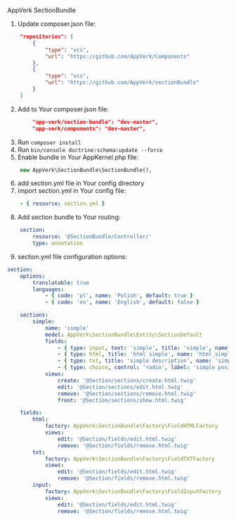 AppVerk  SectionBundle
	
1. Update composer.json file: 
```json
    "repositories": [
        {
            "type": "vcs",
            "url": "https://github.com/AppVerk/Components"
        },
        {
            "type": "vcs",
            "url": "https://github.com/AppVerk/sectionBundle"
        }
    ]
```
2. Add to Your composer.json file:
```json
        "app-verk/section-bundle": "dev-master",
        "app-verk/components": "dev-master",
```
3. Run ```composer install```
4. Run ```bin/console doctrine:schema:update --force```
5. Enable bundle in Your AppKernel.php file:
```php
    new AppVerk\SectionBundle\SectionBundle(),
```
6. add section.yml file in Your config directory
7. import section.yml in Your config file:
``` yaml
    - { resource: section.yml }
```
8. Add section bundle to Your routing:
``` yaml
    section:
        resource: '@SectionBundle/Controller/'
        type: annotation
```

9. section.yml file configuration options:
```yaml
section:
    options:
        translatable: true
        languages:
            - { code: 'pl', name: 'Polish', default: true }
            - { code: 'en', name: 'English', default: false }

    sections:
        simple:
            name: 'simple'
            model: AppVerk\SectionBundle\Entity\SectionDefault
            fields:
                - { type: input, text: 'simple', title: 'simple', name: 'simple' }
                - { type: html, title: 'html simple', name: 'html_simple' }
                - { type: txt, title: 'simple description', name: 'simple_description' }
                - { type: choice, control: 'radio', label: 'simple position', name: 'simple_position', settings: true, options: [ { label: 'left', name: 'simple_position', value: 'simple_picture_left' }, {label: 'right', name: 'simple_position', value: 'simple_picture_right'} ] }
            views:
                create: '@Section/sections/create.html.twig'
                edit: '@Section/sections/edit.html.twig'
                remove: '@Section/sections/remove.html.twig'
                front: '@Section/sections/show.html.twig'

    fields:
        html:
            factory: AppVerk\SectionBundle\Factory\FieldHTMLFactory
            views:
                edit: '@Section/fields/edit.html.twig'
                remove: '@Section/fields/remove.html.twig'
        txt:
            factory: AppVerk\SectionBundle\Factory\FieldTXTFactory
            views:
                edit: '@Section/fields/edit.html.twig'
                remove: '@Section/fields/remove.html.twig'
        input:
            factory: AppVerk\SectionBundle\Factory\FieldInputFactory
            views:
                edit: '@Section/fields/edit.html.twig'
                remove: '@Section/fields/remove.html.twig'

```

